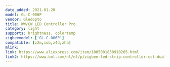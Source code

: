 ```yaml
---
date_added: 2021-01-20
model: GL-C-006P
vendor: Gledopto
title: WW/CW LED Controller Pro
category: light
supports: brightness, colortemp
zigbeemodel: ['GL-C-006P']
compatible: [z2m,iob,z4d,zha]
mlink: 
link: https://www.aliexpress.com/item/1005001830910265.html
link2: https://www.bol.com/nl/nl/p/zigbee-led-strip-controller-cct-dual-white-werkt-met-philips-hue-gledopto/9300000121171705/
---
```


